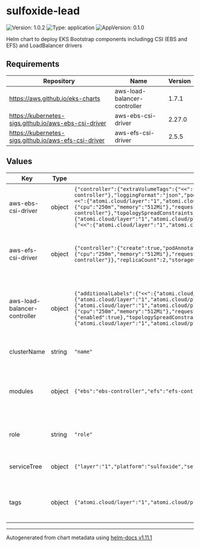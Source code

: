 # sulfoxide-lead

![Version: 1.0.2](https://img.shields.io/badge/Version-1.0.2-informational?style=flat-square) ![Type: application](https://img.shields.io/badge/Type-application-informational?style=flat-square) ![AppVersion: 0.1.0](https://img.shields.io/badge/AppVersion-0.1.0-informational?style=flat-square)

Helm chart to deploy EKS Bootstrap components includingg CSI (EBS and EFS) and LoadBalancer drivers

## Requirements

| Repository | Name | Version |
|------------|------|---------|
| https://aws.github.io/eks-charts | aws-load-balancer-controller | 1.7.1 |
| https://kubernetes-sigs.github.io/aws-ebs-csi-driver | aws-ebs-csi-driver | 2.27.0 |
| https://kubernetes-sigs.github.io/aws-efs-csi-driver | aws-efs-csi-driver | 2.5.5 |

## Values

| Key | Type | Default | Description |
|-----|------|---------|-------------|
| aws-ebs-csi-driver | object | `{"controller":{"extraVolumeTags":{"<<":{"atomi.cloud/layer":"1","atomi.cloud/platform":"sulfoxide","atomi.cloud/service":"lead"},"atomi.cloud/module":"ebs-controller"},"loggingFormat":"json","podAnnotations":{"<<":{"atomi.cloud/layer":"1","atomi.cloud/platform":"sulfoxide","atomi.cloud/service":"lead"},"atomi.cloud/module":"ebs-controller"},"podLabels":{"<<":{"atomi.cloud/layer":"1","atomi.cloud/platform":"sulfoxide","atomi.cloud/service":"lead"},"atomi.cloud/module":"ebs-controller"},"replicaCount":2,"resources":{"limits":{"cpu":"250m","memory":"512Mi"},"requests":{"cpu":"128m","memory":"256Mi"}},"serviceAccount":{"annotations":{"eks.amazonaws.com/role-arn":"role"},"create":true,"name":"ebs-controller"},"topologySpreadConstraints":[{"labelSelector":{"matchLabels":{"<<":{"atomi.cloud/layer":"1","atomi.cloud/platform":"sulfoxide","atomi.cloud/service":"lead"}}},"maxSkew":1,"topologyKey":"topology.kubernetes.io/zone","whenUnsatisfiable":"ScheduleAnyway"}]},"customLabels":{"<<":{"atomi.cloud/layer":"1","atomi.cloud/platform":"sulfoxide","atomi.cloud/service":"lead"},"atomi.cloud/module":"ebs-controller"},"storageClasses":[]}` | AWS EBS CSI Driver configuration. See [AWS EBS CSI Driver Helm Chart](https://github.com/kubernetes-sigs/aws-ebs-csi-driver/blob/master/docs/install.md) |
| aws-efs-csi-driver | object | `{"controller":{"create":true,"podAnnotations":{"<<":{"atomi.cloud/layer":"1","atomi.cloud/platform":"sulfoxide","atomi.cloud/service":"lead"},"atomi.cloud/module":"efs-controller"},"resources":{"limits":{"cpu":"250m","memory":"512Mi"},"requests":{"cpu":"128m","memory":"256Mi"}},"serviceAccount":{"annotations":{"eks.amazonaws.com/role-arn":"role"},"create":true,"name":"efs-controller"}},"replicaCount":2,"storageClasses":[]}` | AWS EFS CSI Driver configuration. See [AWS EFS CSI Driver Helm Chart](https://github.com/kubernetes-sigs/aws-efs-csi-driver/tree/master) |
| aws-load-balancer-controller | object | `{"additionalLabels":{"<<":{"atomi.cloud/layer":"1","atomi.cloud/platform":"sulfoxide","atomi.cloud/service":"lead"},"atomi.cloud/module":"elb-controller"},"clusterName":"name","podAnnotations":{"<<":{"atomi.cloud/layer":"1","atomi.cloud/platform":"sulfoxide","atomi.cloud/service":"lead"},"atomi.cloud/module":"elb-controller"},"podLabels":{"<<":{"atomi.cloud/layer":"1","atomi.cloud/platform":"sulfoxide","atomi.cloud/service":"lead"},"atomi.cloud/module":"elb-controller"},"replicaCount":2,"resources":{"limits":{"cpu":"250m","memory":"512Mi"},"requests":{"cpu":"62.5m","memory":"128Mi"}},"serviceAccount":{"annotations":{"eks.amazonaws.com/role-arn":"role"},"create":true,"name":"elb-controller"},"serviceMonitor":{"enabled":true},"topologySpreadConstraints":[{"labelSelector":{"matchLabels":{"<<":{"atomi.cloud/layer":"1","atomi.cloud/platform":"sulfoxide","atomi.cloud/service":"lead"}}},"maxSkew":1,"topologyKey":"topology.kubernetes.io/zone","whenUnsatisfiable":"ScheduleAnyway"}]}` | AWS LoadBalancer Controller configuration. See [AWS LoadBalancer Controller Helm Chart](https://github.com/aws/eks-charts/tree/master/stable/aws-load-balancer-controller) |
| clusterName | string | `"name"` | Cluster name for the EKS cluster |
| modules | object | `{"ebs":"ebs-controller","efs":"efs-controller","elb":"elb-controller"}` | Module labels and annotations, following Service Tree for each EKS plugin |
| role | string | `"role"` | Role ARN for IRSA for service account |
| serviceTree | object | `{"layer":"1","platform":"sulfoxide","service":"lead"}` | AtomiCloud Service Tree. See [ServiceTree](https://atomicloud.larksuite.com/wiki/OkfJwTXGFiMJkrk6W3RuwRrZs64?theme=DARK&contentTheme=DARK#MHw5d76uDo2tBLx86cduFQMRsBb) |
| tags | object | `{"atomi.cloud/layer":"1","atomi.cloud/platform":"sulfoxide","atomi.cloud/service":"lead"}` | Kubernetes labels and annotations, following Service Tree |

----------------------------------------------
Autogenerated from chart metadata using [helm-docs v1.11.1](https://github.com/norwoodj/helm-docs/releases/v1.11.1)